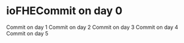 # ioFHECommit on day 0
Commit on day 1
Commit on day 2
Commit on day 3
Commit on day 4
Commit on day 5
